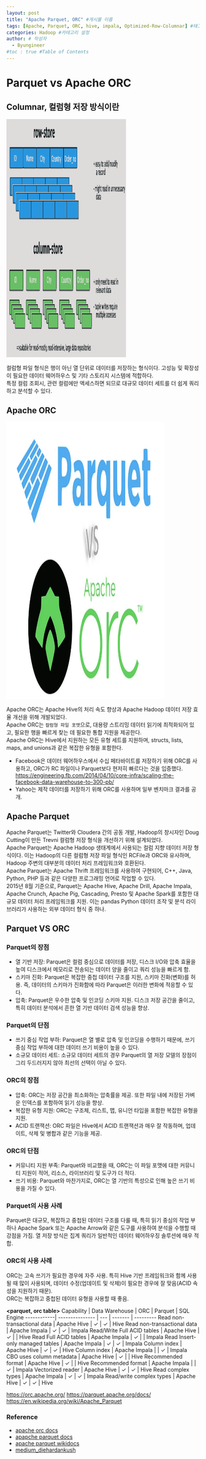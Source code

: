```yaml
---
layout: post
title: "Apache Parquet, ORC" #게시물 이름
tags: [Apache, Parquet, ORC, hive, impala, Optimized-Row-Columnar] #태그 설정
categories: Hadoop #카테고리 설정
author: # 작성자
  - Byungineer
#toc : true #Table of Contents
---
```



# Parquet vs Apache ORC

## Columnar, 컬럼형 저장 방식이란

<img src="/image/columnar.png" alt="image" style="height: 620px; width:312px;"/>

컬럼형 파일 형식은 행이 아닌 열 단위로 데이터를 저장하는 형식이다. 고성능 및 확장성이 필요한 데이터 웨어하우스 및 기타 스토리지 시스템에 적합하다.   
특정 컬럼 조회시, 관련 컬럼에만 액세스하면 되므로 대규모 데이터 세트를 더 쉽게 쿼리하고 분석할 수 있다.  


## Apache ORC

<img src="/image/parquet_orc.png" alt="image" style="height: 720px; width:412px;"/>


Apache ORC는 Apache Hive의 처리 속도 향상과 Apache Hadoop 데이터 저장 효율 개선을 위해 개발되었다.   
Apache ORC는 `컬럼형 파일 포맷`으로, 대용량 스트리밍 데이터 읽기에 최적화되어 있고, 필요한 행을 빠르게 찾는 데 필요한 통합 지원을 제공한다.   
Apache ORC는 Hive에서 지원하는 모든 유형 세트를 지원하며, structs, lists, maps, and unions과 같은 복잡한 유형을 포함한다.   

- Facebook은 데이터 웨어하우스에서 수십 페타바이트를 저장하기 위해 ORC를 사용하고, ORC가 RC 파일이나 Parquet보다 현저히 빠르다는 것을 입증했다.   
<https://engineering.fb.com/2014/04/10/core-infra/scaling-the-facebook-data-warehouse-to-300-pb/>
- Yahoo는 제작 데이터를 저장하기 위해 ORC를 사용하며 일부 벤치마크 결과를 공개.


## Apache Parquet

Apache Parquet는 Twitter와 Cloudera 간의 공동 개발, Hadoop의 창시자인 Doug Cutting이 만든 Trevni 컬럼형 저장 형식을 개선하기 위해 설계되었다.   
Apache Parquet는 Apache Hadoop 생태계에서 사용되는 컬럼 지향 데이터 저장 형식이다. 이는 Hadoop의 다른 컬럼형 저장 파일 형식인 RCFile과 ORC와 유사하며, Hadoop 주변의 대부분의 데이터 처리 프레임워크와 호환된다.   
Apache Parquet는 Apache Thrift 프레임워크를 사용하여 구현되어, C++, Java, Python, PHP 등과 같은 다양한 프로그래밍 언어로 작업할 수 있다.   
2015년 8월 기준으로, Parquet는 Apache Hive, Apache Drill, Apache Impala, Apache Crunch, Apache Pig, Cascading, Presto 및 Apache Spark를 포함한 대규모 데이터 처리 프레임워크를 지원. 이는 pandas Python 데이터 조작 및 분석 라이브러리가 사용하는 외부 데이터 형식 중 하나.   


## Parquet VS ORC

### Parquet의 장점
- 열 기반 저장: Parquet은 컬럼 중심으로 데이터를 저장, 디스크 I/O와 압축 효율을 높여 디스크에서 메모리로 전송되는 데이터 양을 줄이고 쿼리 성능을 빠르게 함.   
- 스키마 진화: Parquet은 복잡한 중첩 데이터 구조를 지원, 스키마 진화(변화)를 허용. 즉, 데이터의 스키마가 진화함에 따라 Parquet은 이러한 변화에 적응할 수 있다.   
- 압축: Parquet은 우수한 압축 및 인코딩 스키마 지원. 디스크 저장 공간을 줄이고, 특히 데이터 분석에서 흔한 열 기반 데이터 검색 성능을 향상.   

### Parquet의 단점
- 쓰기 중심 작업 부하: Parquet은 열 별로 압축 및 인코딩을 수행하기 때문에, 쓰기 중심 작업 부하에 대한 데이터 쓰기 비용이 높을 수 있다.   
- 소규모 데이터 세트: 소규모 데이터 세트의 경우 Parquet의 열 저장 모델의 장점이 그리 두드러지지 않아 최선의 선택이 아닐 수 있다.   

### ORC의 장점
- 압축: ORC는 저장 공간을 최소화하는 압축률을 제공. 또한 파일 내에 저장된 가벼운 인덱스를 포함하여 읽기 성능을 향상.   
- 복잡한 유형 지원: ORC는 구조체, 리스트, 맵, 유니언 타입을 포함한 복잡한 유형을 지원.     
- ACID 트랜잭션: ORC 파일은 Hive에서 ACID 트랜잭션과 매우 잘 작동하며, 업데이트, 삭제 및 병합과 같은 기능을 제공.   

### ORC의 단점
- 커뮤니티 지원 부족: Parquet와 비교했을 때, ORC는 이 파일 포맷에 대한 커뮤니티 지원이 적어, 리소스, 라이브러리 및 도구가 더 적다.   
- 쓰기 비용: Parquet와 마찬가지로, ORC는 열 기반의 특성으로 인해 높은 쓰기 비용을 가질 수 있다.   

### Parquet의 사용 사례
Parquet은 대규모, 복잡하고 중첩된 데이터 구조를 다룰 때, 특히 읽기 중심의 작업 부하나 Apache Spark 또는 Apache Arrow와 같은 도구를 사용하여 분석을 수행할 때 강점을 가짐. 열 저장 방식은 집계 쿼리가 일반적인 데이터 웨어하우징 솔루션에 매우 적합.

### ORC의 사용 사례
ORC는 고속 쓰기가 필요한 경우에 자주 사용. 특히 Hive 기반 프레임워크와 함께 사용될 때 많이 사용되며, 데이터 수정(업데이트 및 삭제)이 필요한 경우에 잘 맞음(ACID 속성을 지원하기 때문).   
ORC는 복잡하고 중첩된 데이터 유형을 사용할 때 좋음.


**<parquet, orc table>**
Capability	| Data Warehouse	| ORC |	Parquet | SQL Engine
------------| --------------- | --- | ------- | ---------
Read non-transactional data	| Apache Hive	| ✓	| ✓	| Hive
Read non-transactional data	| Apache Impala	| ✓	| ✓	| Impala
Read/Write Full ACID tables	| Apache Hive	| ✓	| 	| Hive
Read Full ACID tables	| Apache Impala	| ✓	| 	| Impala
Read Insert-only managed tables	| Apache Impala	| ✓	| ✓	| Impala
Column index	| Apache Hive	| ✓	| ✓	| Hive
Column index	| Apache Impala	| 	| ✓	| Impala
CBO uses column metadata	| Apache Hive	| ✓	| 	| Hive
Recommended format	| Apache Hive	| ✓ | 	| Hive
Recommended format	| Apache Impala	| 	| ✓	| Impala
Vectorized reader	| Apache Hive	| ✓	| ✓	| Hive
Read complex types	| Apache Impala	| ✓	| ✓	| Impala
Read/write complex types	| Apache Hive	| ✓	| ✓	| Hive



https://orc.apache.org/
https://parquet.apache.org/docs/
https://en.wikipedia.org/wiki/Apache_Parquet


### Reference

- [apache orc docs][orc_docs]
- [apapche parquet docs][parquet_docs]
- [apache parquet wikidocs][parquet_wiki]
- [medium_diehardankush][medium]


[orc_docs]: https://orc.apache.org/
[parquet_docs]: https://parquet.apache.org/docs/
[parquet_wiki]: https://en.wikipedia.org/wiki/Apache_Parquet
[medium]: https://medium.com/@diehardankush/why-parquet-vs-orc-an-in-depth-comparison-of-file-formats-5fc3b5fdac2e













